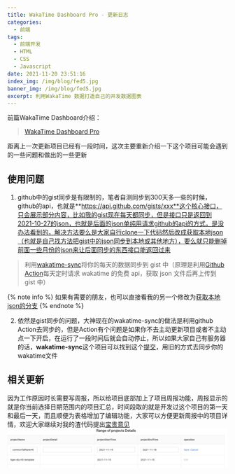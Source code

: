 ```yaml
---
title: WakaTime Dashboard Pro - 更新日志
categories:
  - 前端
tags:
  - 前端开发
  - HTML
  - CSS
  - Javascript
date: 2021-11-20 23:51:16
index_img: /img/blog/fed5.jpg
banner_img: /img/blog/fed5.jpg
excerpt: 利用WakaTime 数据打造自己的开发数据图表
---
```


前篇WakaTime Dashboard介绍：
> [WakaTime Dashboard Pro](/2021/06/29/fed5/)

距离上一次更新项目已经有一段时间，这次主要重新介绍一下这个项目可能会遇到的一些问题和做出的一些更新

## 使用问题

1. github中的gist同步是有限制的，笔者自测同步到300天多一些的时候，github的api，也就是**https://api.github.com/gists/xxx**这个核心接口，只会展示部分内容，比如我的gist现在每天都同步，但是接口只是返回到2021-10-27的json，也就是后面的json单纯用请求github的api的方式，是没办法看到的，解决方法要么是大家自行clone一下代码然后改成获取本地json（也就是自己找方法把gist中的json同步到本地或其他地方），要么就只能删掉前面一些月份的json来让后面同步的东西接口能返回过来
> 利用[wakatime-sync](https://github.com/superman66/wakatime-sync)将你的每天的数据同步到 gist 中（原理是利用[Github Action](https://docs.github.com/en/actions)每天定时请求 wakatime 的免费 api，获取 json 文件后再上传到 gist 中）

{% note info %}
如果有需要的朋友，也可以直接看我的另一个修改为[<u>获取本地json的分支</u>](https://github.com/fangge/wakatime-dashboard-pro/tree/local)
{% endnote %}

2. 依然是gist同步的问题，大神现在的wakatime-sync的做法是利用github Action去同步的，但是Action有个问题是如果你不去主动更新项目或者不主动点一下开启，在运行了一段时间后就会自动停止，所以如果大家自己有服务器的话，**wakatime-sync**这个项目可以找到这个[提交](https://github.com/superman66/wakatime-sync/tree/9eba97a683ab1289d2c7f9ecd3b50e35bdb0b7b3)，用旧的方式去同步你的wakatime文件

## 相关更新
因为工作原因时长需要写周报，所以给项目底部加上了项目周报功能，周报显示的就是你当前选择日期范围内的项目汇总，时间段取的就是开发过这个项目的第一天和最后一天，而且顺便为表格增加了编辑功能，大家可以方便更新周报中的项目详情，欢迎大家继续对我的渣代码提出[宝贵意见](https://github.com/fangge/wakatime-dashboard-pro/pulls)
![周报生成器你懂的](/img/blog/1637425411607.jpg)
